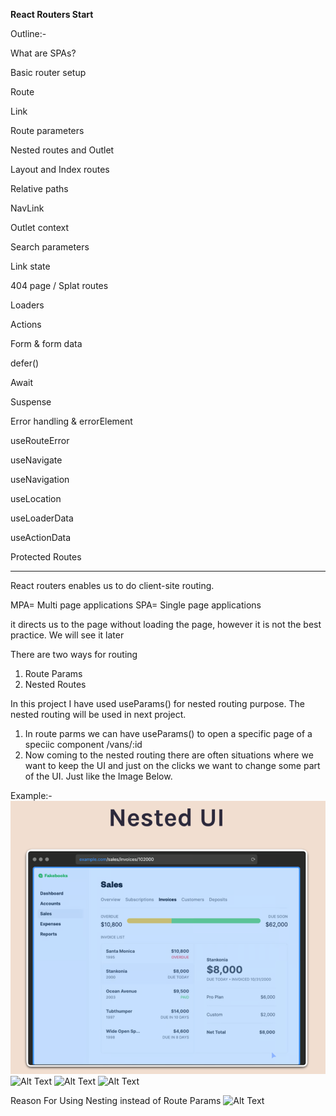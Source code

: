 **React Routers Start**

Outline:-

What are SPAs?

Basic router setup

Route

Link

Route parameters

Nested routes and Outlet

Layout and Index routes

Relative paths

NavLink

Outlet context

Search parameters

Link state

404 page / Splat routes

Loaders

Actions

Form & form data

defer()

Await

Suspense

Error handling & errorElement

useRouteError

useNavigate

useNavigation

useLocation

useLoaderData

useActionData

Protected Routes





----------------------------------------
React routers enables us to do client-site routing.

MPA= Multi page applications
SPA= Single page applications 

<Link> it directs us to the page without loading the page, however it is not the best practice. We will see it later

There are two ways for routing
1. Route Params
2. Nested Routes

In this project I have used useParams() for nested routing purpose. The nested routing will be used in next project.

1. In route parms we can have useParams() to open a specific page of a speciic component /vans/:id
2. Now coming to the nested routing there are often situations where we want to keep the UI and just on the clicks we want to change some part of the UI. Just like the Image Below.

Example:-
![Alt Text](./img-project/nestedUI1.png)
![Alt Text](/img-project/nestedUI2.png)
![Alt Text](/img-project/nestedUI3.png)
![Alt Text](/img-project/nestedUI4.png)


Reason For Using Nesting instead of Route Params
![Alt Text](/img-project/nesting1.png)




